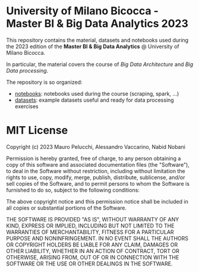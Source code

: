 # University of Milano Bicocca - Master BI &amp; Big Data Analytics 2023

This repository contains the material, datasets and notebooks used during the 2023 edition of the **Master BI & Big Data Analytics** @ University of Milano Bicocca.

In particular, the material covers the course of *Big Data Architecture* and *Big Data processing*.

The repository is so organized:
- [notebooks](https://github.com/mauropelucchi/unimib_masterbi_2023/tree/main/notebooks): notebooks used during the course (scraping, spark, ...)
- [datasets](https://github.com/mauropelucchi/unimib_masterbi_2023/tree/main/datasets): example datasets useful and ready for data processing exercises


# MIT License

Copyright (c) 2023 Mauro Pelucchi, Alessandro Vaccarino, Nabid Nobani

Permission is hereby granted, free of charge, to any person obtaining a copy
of this software and associated documentation files (the "Software"), to deal
in the Software without restriction, including without limitation the rights
to use, copy, modify, merge, publish, distribute, sublicense, and/or sell
copies of the Software, and to permit persons to whom the Software is
furnished to do so, subject to the following conditions:

The above copyright notice and this permission notice shall be included in all
copies or substantial portions of the Software.

THE SOFTWARE IS PROVIDED "AS IS", WITHOUT WARRANTY OF ANY KIND, EXPRESS OR
IMPLIED, INCLUDING BUT NOT LIMITED TO THE WARRANTIES OF MERCHANTABILITY,
FITNESS FOR A PARTICULAR PURPOSE AND NONINFRINGEMENT. IN NO EVENT SHALL THE
AUTHORS OR COPYRIGHT HOLDERS BE LIABLE FOR ANY CLAIM, DAMAGES OR OTHER
LIABILITY, WHETHER IN AN ACTION OF CONTRACT, TORT OR OTHERWISE, ARISING FROM,
OUT OF OR IN CONNECTION WITH THE SOFTWARE OR THE USE OR OTHER DEALINGS IN THE
SOFTWARE.
